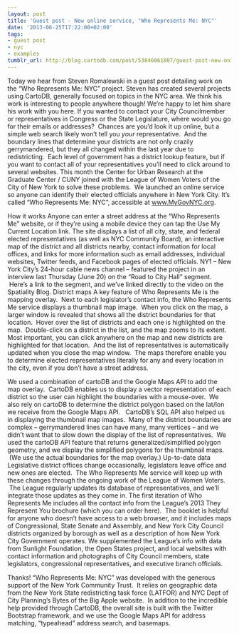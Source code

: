 ```yaml
---
layout: post
title: 'Guest post - New online service, "Who Represents Me: NYC"'
date: '2013-06-25T17:22:00+02:00'
tags:
- guest post
- nyc
- examples
tumblr_url: http://blog.cartodb.com/post/53846061807/guest-post-new-online-service-who-represents-me
---
```

Today we hear from Steven Romalewski in a guest post detailing work on the “Who Represents Me: NYC” project. Steven has created several projects using CartoDB, generally focused on topics in the NYC area. We think his work is interesting to people anywhere though! We’re happy to let him share his work with you here.
If you wanted to contact your City Councilmember or representatives in Congress or the State Legislature, where would you go for their emails or addresses?  Chances are you’d look it up online, but a simple web search likely won’t tell you *your* representative.  And the boundary lines that determine your districts are not only crazily gerrymandered, but they all changed within the last year due to redistricting.  Each level of government has a district lookup feature, but if you want to contact all of your representatives you’ll need to click around to several websites.
This month the Center for Urban Research at the Graduate Center / CUNY joined with the League of Women Voters of the City of New York to solve these problems.  We launched an online service so anyone can identify their elected officials anywhere in New York City. It’s called “Who Represents Me: NYC”, accessible at www.MyGovNYC.org.

How it works
Anyone can enter a street address at the “Who Represents Me” website, or if they’re using a mobile device they can tap the Use My Current Location link. The site displays a list of all city, state, and federal elected representatives (as well as NYC Community Board), an interactive map of the district and all districts nearby, contact information for local offices, and links for more information such as email addresses, individual websites, Twitter feeds, and Facebook pages of elected officials.
NY1 – New York City’s 24-hour cable news channel – featured the project in an interview last Thursday (June 20) on the “Road to City Hall” segment.  Here’s a link to the segment, and we’ve linked directly to the video on the Spatiality Blog.
District maps
A key feature of Who Represents Me is the mapping overlay.  Next to each legislator’s contact info, the Who Represents Me service displays a thumbnail map image.  When you click on the map, a larger window is revealed that shows all the district boundaries for that location.  Hover over the list of districts and each one is highlighted on the map.  Double-click on a district in the list, and the map zooms to its extent.
Most important, you can click anywhere on the map and new districts are highlighted for that location.  And the list of representatives is automatically updated when you close the map window.  The maps therefore enable you to determine elected representatives literally for any and every location in the city, even if you don’t have a street address.

We used a combination of cartoDB and the Google Maps API to add the map overlay.  CartoDB enables us to display a vector representation of each district so the user can highlight the boundaries with a mouse-over.  We also rely on cartoDB to determine the district polygon based on the lat/lon we receive from the Google Maps API.  
CartoDB’s SQL API also helped us in displaying the thumbnail map images.  Many of the district boundaries are complex – gerrymandered lines can have many, many vertices – and we didn’t want that to slow down the display of the list of representatives.  We used the cartoDB API feature that returns generalized/simplified polygon geometry, and we display the simplified polygons for the thumbnail maps.  (We use the actual boundaries for the map overlay.)
Up-to-date data
Legislative district offices change occasionally, legislators leave office and new ones are elected.  The Who Represents Me service will keep up with these changes through the ongoing work of the League of Women Voters.  The League regularly updates its database of representatives, and we’ll integrate those updates as they come in.
The first iteration of Who Represents Me includes all the contact info from the League’s 2013 They Represent You brochure (which you can order here).  The booklet is helpful for anyone who doesn’t have access to a web browser, and it includes maps of Congressional, State Senate and Assembly, and New York City Council districts organized by borough as well as a description of how New York City Government operates.
We supplemented the League’s info with data from Sunlight Foundation, the Open States project, and local websites with contact information and photographs of City Council members, state legislators, congressional representatives, and executive branch officials.

Thanks!
“Who Represents Me: NYC” was developed with the generous support of the New York Community Trust.  It relies on geographic data from the New York State redistricting task force (LATFOR) and NYC Dept of City Planning’s Bytes of the Big Apple website.  In addition to the incredible help provided through CartoDB, the overall site is built with the Twitter Bootstrap framework, and we use the Google Maps API for address matching, “typeahead” address search, and basemaps.
